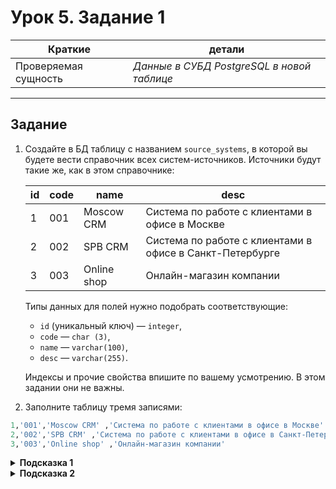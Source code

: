 # Урок 5. Задание 1

| Краткие | детали |
| --- | --- |
| Проверяемая сущность | *Данные в СУБД PostgreSQL в новой таблице* |

- - -

## Задание

1. Создайте в БД таблицу с названием `source_systems`, в которой вы будете вести справочник всех систем-источников. Источники будут такие же, как в этом справочнике:


    | id | code | name | desc |
    | --- | --- | --- | --- |
    | 1 | 001 | Moscow CRM | Система по работе с клиентами в офисе в Москве |
    | 2 | 002 | SPB CRM | Система по работе с клиентами в офисе в Санкт-Петербурге |
    | 3 | 003 | Online shop | Онлайн-магазин компании |

    Типы данных для полей нужно подобрать соответствующие:

    - `id` (уникальный ключ) — `integer`,
    - `code` — `char (3)`,
    - `name` — `varchar(100)`,
    - `desc` — `varchar(255)`.

    Индексы и прочие свойства впишите по вашему усмотрению. В этом задании они не важны.

2. Заполните таблицу тремя записями:

```sql
1,'001','Moscow CRM' ,'Система по работе с клиентами в офисе в Москве'
2,'002','SPB CRM' ,'Система по работе с клиентами в офисе в Санкт-Петербурге'
3,'003','Online shop' ,'Онлайн-магазин компании'
```

<details>
<summary><b>Подсказка 1</b></summary>
Чтобы создать таблицу, используйте функцию `CREATE TABLE имя_таблицы ( ... столбцы ... )`. Не забудьте задать тип данных для каждого столбца.
</details>

<details>
<summary><b>Подсказка 2</b></summary>
Чтобы вставить данные в таблицу, используйте функцию `INSERT INTO имя_таблицы (columns,...) VALUES (...), (...),...`.
</details>
